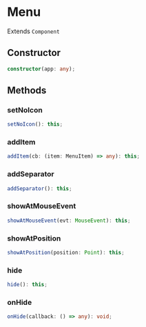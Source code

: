 # Menu

Extends `Component`

## Constructor

```ts
constructor(app: any);
```

## Methods

### setNoIcon

```ts
setNoIcon(): this;
```

### addItem

```ts
addItem(cb: (item: MenuItem) => any): this;
```

### addSeparator

```ts
addSeparator(): this;
```

### showAtMouseEvent

```ts
showAtMouseEvent(evt: MouseEvent): this;
```

### showAtPosition

```ts
showAtPosition(position: Point): this;
```

### hide

```ts
hide(): this;
```

### onHide

```ts
onHide(callback: () => any): void;
```
